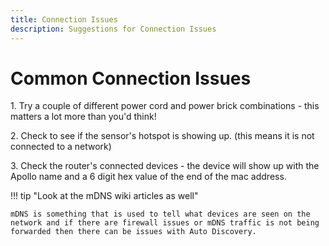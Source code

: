 ```yaml
---
title: Connection Issues
description: Suggestions for Connection Issues
---
```

# Common Connection Issues

1\. Try a couple of different power cord and power brick combinations - this matters a lot more than you'd think!

2\. Check to see if the sensor's hotspot is showing up. (this means it is not connected to a network)

3\. Check the router's connected devices - the device will show up with the Apollo name and a 6 digit hex value of the end of the mac address.

!!! tip "Look at the mDNS wiki articles as well"

    mDNS is something that is used to tell what devices are seen on the network and if there are firewall issues or mDNS traffic is not being forwarded then there can be issues with Auto Discovery.